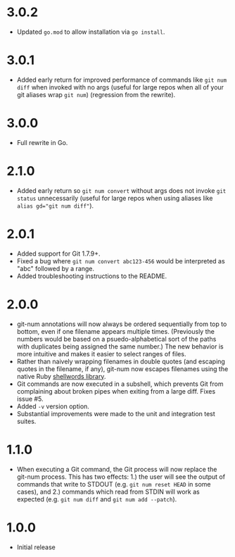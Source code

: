# 3.0.2

- Updated `go.mod` to allow installation via `go install`.

# 3.0.1

- Added early return for improved performance of commands like `git num diff` when invoked with no args (useful for large repos when all of your git aliases wrap `git num`) (regression from the rewrite).

# 3.0.0

- Full rewrite in Go.

# 2.1.0

- Added early return so `git num convert` without args does not invoke `git status` unnecessarily (useful for large repos when using aliases like `alias gd="git num diff"`).

# 2.0.1

- Added support for Git 1.7.9+.
- Fixed a bug where `git num convert abc123-456` would be interpreted as "abc"
  followed by a range.
- Added troubleshooting instructions to the README.

# 2.0.0

- git-num annotations will now always be ordered sequentially from top to
  bottom, even if one filename appears multiple times. (Previously the numbers
  would be based on a psuedo-alphabetical sort of the paths with duplicates
  being assigned the same number.) The new behavior is more intuitive and makes
  it easier to select ranges of files.
- Rather than naively wrapping filenames in double quotes (and escaping quotes
  in the filename, if any), git-num now escapes filenames using the native Ruby
  [shellwords library](http://ruby-doc.org/stdlib-2.2.2/libdoc/shellwords/rdoc/Shellwords.html).
- Git commands are now executed in a subshell, which prevents Git from
  complaining about broken pipes when exiting from a large diff. Fixes issue #5.
- Added `-v` version option.
- Substantial improvements were made to the unit and integration test suites.

# 1.1.0

- When executing a Git command, the Git process will now replace the git-num
  process. This has two effects: 1.) the user will see the output of commands
  that write to STDOUT (e.g. `git num reset HEAD` in some cases), and 2.)
  commands which read from STDIN will work as expected (e.g. `git num diff` and
  `git num add --patch`).

# 1.0.0

- Initial release
